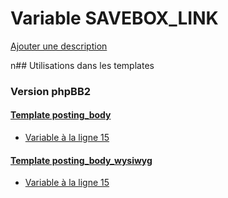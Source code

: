 # Variable SAVEBOX_LINK
[Ajouter une description](https://fa-tvars.appspot.com/SAVEBOX_LINK)

n## Utilisations dans les templates

### Version phpBB2

#### [Template posting_body](subsilver/posting_body.md)
* [Variable à la ligne 15](../subsilver/posting_body.tpl#L15)

#### [Template posting_body_wysiwyg](subsilver/posting_body_wysiwyg.md)
* [Variable à la ligne 15](../subsilver/posting_body_wysiwyg.tpl#L15)